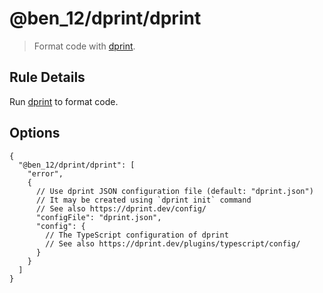 # @ben_12/dprint/dprint

> Format code with [dprint].

## Rule Details

Run [dprint] to format code.

## Options

```jsonc
{
  "@ben_12/dprint/dprint": [
    "error",
    {
      // Use dprint JSON configuration file (default: "dprint.json")
      // It may be created using `dprint init` command
      // See also https://dprint.dev/config/
      "configFile": "dprint.json",
      "config": {
        // The TypeScript configuration of dprint
        // See also https://dprint.dev/plugins/typescript/config/
      }
    }
  ]
}
```

[dprint]: https://github.com/dprint/dprint
